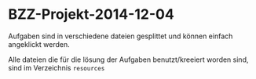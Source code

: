BZZ-Projekt-2014-12-04
======================

Aufgaben sind in verschiedene dateien gesplittet und können einfach angeklickt werden.

Alle dateien die für die lösung der Aufgaben benutzt/kreeiert worden sind, sind im Verzeichnis `resources`
